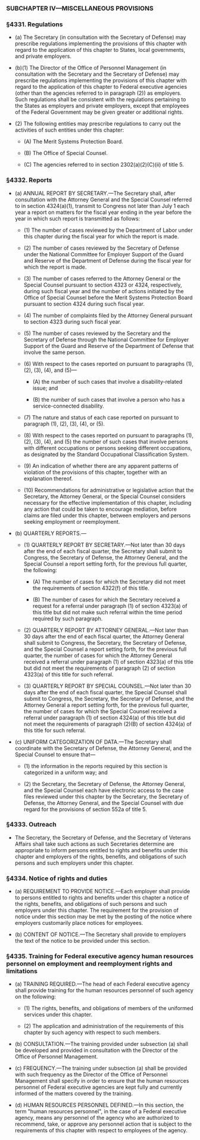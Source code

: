 ### SUBCHAPTER IV—MISCELLANEOUS PROVISIONS

### §4331. Regulations
* (a) The Secretary (in consultation with the Secretary of Defense) may prescribe regulations implementing the provisions of this chapter with regard to the application of this chapter to States, local governments, and private employers.

* (b)(1) The Director of the Office of Personnel Management (in consultation with the Secretary and the Secretary of Defense) may prescribe regulations implementing the provisions of this chapter with regard to the application of this chapter to Federal executive agencies (other than the agencies referred to in paragraph (2)) as employers. Such regulations shall be consistent with the regulations pertaining to the States as employers and private employers, except that employees of the Federal Government may be given greater or additional rights.

* (2) The following entities may prescribe regulations to carry out the activities of such entities under this chapter:

  * (A) The Merit Systems Protection Board.

  * (B) The Office of Special Counsel.

  * (C) The agencies referred to in section 2302(a)(2)(C)(ii) of title 5.

### §4332. Reports
* (a) ANNUAL REPORT BY SECRETARY.—The Secretary shall, after consultation with the Attorney General and the Special Counsel referred to in section 4324(a)(1), transmit to Congress not later than July 1 each year a report on matters for the fiscal year ending in the year before the year in which such report is transmitted as follows:

  * (1) The number of cases reviewed by the Department of Labor under this chapter during the fiscal year for which the report is made.

  * (2) The number of cases reviewed by the Secretary of Defense under the National Committee for Employer Support of the Guard and Reserve of the Department of Defense during the fiscal year for which the report is made.

  * (3) The number of cases referred to the Attorney General or the Special Counsel pursuant to section 4323 or 4324, respectively, during such fiscal year and the number of actions initiated by the Office of Special Counsel before the Merit Systems Protection Board pursuant to section 4324 during such fiscal year.

  * (4) The number of complaints filed by the Attorney General pursuant to section 4323 during such fiscal year.

  * (5) The number of cases reviewed by the Secretary and the Secretary of Defense through the National Committee for Employer Support of the Guard and Reserve of the Department of Defense that involve the same person.

  * (6) With respect to the cases reported on pursuant to paragraphs (1), (2), (3), (4), and (5)—

    * (A) the number of such cases that involve a disability-related issue; and

    * (B) the number of such cases that involve a person who has a service-connected disability.


  * (7) The nature and status of each case reported on pursuant to paragraph (1), (2), (3), (4), or (5).

  * (8) With respect to the cases reported on pursuant to paragraphs (1), (2), (3), (4), and (5) the number of such cases that involve persons with different occupations or persons seeking different occupations, as designated by the Standard Occupational Classification System.

  * (9) An indication of whether there are any apparent patterns of violation of the provisions of this chapter, together with an explanation thereof.

  * (10) Recommendations for administrative or legislative action that the Secretary, the Attorney General, or the Special Counsel considers necessary for the effective implementation of this chapter, including any action that could be taken to encourage mediation, before claims are filed under this chapter, between employers and persons seeking employment or reemployment.


* (b) QUARTERLY REPORTS.—

  * (1) QUARTERLY REPORT BY SECRETARY.—Not later than 30 days after the end of each fiscal quarter, the Secretary shall submit to Congress, the Secretary of Defense, the Attorney General, and the Special Counsel a report setting forth, for the previous full quarter, the following:

    * (A) The number of cases for which the Secretary did not meet the requirements of section 4322(f) of this title.

    * (B) The number of cases for which the Secretary received a request for a referral under paragraph (1) of section 4323(a) of this title but did not make such referral within the time period required by such paragraph.


  * (2) QUARTERLY REPORT BY ATTORNEY GENERAL.—Not later than 30 days after the end of each fiscal quarter, the Attorney General shall submit to Congress, the Secretary, the Secretary of Defense, and the Special Counsel a report setting forth, for the previous full quarter, the number of cases for which the Attorney General received a referral under paragraph (1) of section 4323(a) of this title but did not meet the requirements of paragraph (2) of section 4323(a) of this title for such referral.

  * (3) QUARTERLY REPORT BY SPECIAL COUNSEL.—Not later than 30 days after the end of each fiscal quarter, the Special Counsel shall submit to Congress, the Secretary, the Secretary of Defense, and the Attorney General a report setting forth, for the previous full quarter, the number of cases for which the Special Counsel received a referral under paragraph (1) of section 4324(a) of this title but did not meet the requirements of paragraph (2)(B) of section 4324(a) of this title for such referral.


* (c) UNIFORM CATEGORIZATION OF DATA.—The Secretary shall coordinate with the Secretary of Defense, the Attorney General, and the Special Counsel to ensure that—

  * (1) the information in the reports required by this section is categorized in a uniform way; and

  * (2) the Secretary, the Secretary of Defense, the Attorney General, and the Special Counsel each have electronic access to the case files reviewed under this chapter by the Secretary, the Secretary of Defense, the Attorney General, and the Special Counsel with due regard for the provisions of section 552a of title 5.

### §4333. Outreach
* The Secretary, the Secretary of Defense, and the Secretary of Veterans Affairs shall take such actions as such Secretaries determine are appropriate to inform persons entitled to rights and benefits under this chapter and employers of the rights, benefits, and obligations of such persons and such employers under this chapter.

### §4334. Notice of rights and duties
* (a) REQUIREMENT TO PROVIDE NOTICE.—Each employer shall provide to persons entitled to rights and benefits under this chapter a notice of the rights, benefits, and obligations of such persons and such employers under this chapter. The requirement for the provision of notice under this section may be met by the posting of the notice where employers customarily place notices for employees.

* (b) CONTENT OF NOTICE.—The Secretary shall provide to employers the text of the notice to be provided under this section.

### §4335. Training for Federal executive agency human resources personnel on employment and reemployment rights and limitations
* (a) TRAINING REQUIRED.—The head of each Federal executive agency shall provide training for the human resources personnel of such agency on the following:

  * (1) The rights, benefits, and obligations of members of the uniformed services under this chapter.

  * (2) The application and administration of the requirements of this chapter by such agency with respect to such members.


* (b) CONSULTATION.—The training provided under subsection (a) shall be developed and provided in consultation with the Director of the Office of Personnel Management.

* (c) FREQUENCY.—The training under subsection (a) shall be provided with such frequency as the Director of the Office of Personnel Management shall specify in order to ensure that the human resources personnel of Federal executive agencies are kept fully and currently informed of the matters covered by the training.

* (d) HUMAN RESOURCES PERSONNEL DEFINED.—In this section, the term "human resources personnel", in the case of a Federal executive agency, means any personnel of the agency who are authorized to recommend, take, or approve any personnel action that is subject to the requirements of this chapter with respect to employees of the agency.